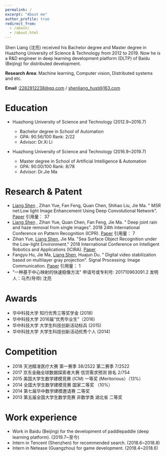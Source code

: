 ```yaml
---
permalink: /
excerpt: "About me"
author_profile: true
redirect_from: 
  - /about/
  - /about.html
---
```


Shen Liang (沈亮) received his Bachelor degree and Master degree in Huazhong University of Science & Technology from 2012 to 2019. Now he is a R&D engineer in deep learning development platform (DLTP) of Baidu (Beijing) for distributed development.

**Research Area**: Machine learning, Computer vision, Distributed systems and etc.

**Email** :2282912238@qq.com / shenliang_hust@163.com


Education
======

- Huazhong University of Science and Technology (2012.9~2016.7)
  * Bachelor degree in School of Automation
  * GPA: 90.56/100    Rank: 2/22
  * Advisor: Dr.Xi Li
  
- Huazhong University of Science and Technology (2016.9~2019.7)
  * Master degree in School of Artificial Intelligence & Automation
  * GPA: 90.00/100    Rank: 8/78
  * Advisor: Dr.Jie Ma

Research & Patent
======
- <u>Liang Shen</u> , Zihan Yue, Fan Feng, Quan Chen, Shihao Liu, Jie Ma. " MSR net:Low light Image Enhancement Using Deep Convolutional Network". [Paper](https://arxiv.org/pdf/1711.02488) 引用量： 37
- <u>Liang Shen</u> , Zihan Yue, Quan Chen, Fan Feng, Jie Ma. " Deep joint rain and haze removal from single images". 2018 24th International Conference on Pattern Recognition (ICPR). [Paper](https://ieeexplore.ieee.org/abstract/document/8545729) 引用量： 7
- Zihan Yue, <u>Liang Shen</u>, Jie Ma. "Sea Surface Object Recognition under the Low-light Environment." 2018 International
Conference on Intelligent Robotics and Applications (ICIRA). [Paper](https://link.springer.com/chapter/10.1007/978-3-319-97589-4_29) 
- Fangyu Hu, Jie Ma, <u>Liang Shen</u>, Huajun Du. " Digital video stabilization based on multilayer gray projection". Signal Processing: Image Communication. [Paper](https://www.sciencedirect.com/science/article/abs/pii/S0923596518301012) 引用量： 1
- "一种基于中心映射的快速稳像方法" 申请号或专利号: 201710963091.2 发明人：马杰(导师) 沈亮

Awards
======
- 华中科技大学 知行优秀三等奖学金 (2018)
- 华中科技大学 2016届“优秀毕业生”（2016）
- 华中科技大学 大学生科技创新活动标兵 (2015)
- 华中科技大学 大学生科技创新活动优秀个人 (2014)

Competition
======
- 2018 天池精准医疗大赛 第一赛季 38/2522 第二赛季 7/2522 
- 2017 京东金融全球数据探索者大赛 信贷需求预测 排名 2/754
- 2015 美国大学生数学建模竞赛 (ICM) 一等奖 (Meritorious）（13%）
- 2014 全国大学生数学建模竞赛 国家二等奖 （10%）
- 2014 第七届华中数学建模邀请赛 二等奖
- 2013 第五届全国大学生数学竞赛 非数学类 湖北省 二等奖

Work experience
======
- Work in Baidu (Beijing) for the development of paddlepaddle (deep learning platform). (2019.7~至今)
- Intern in Tencent (Shenzhen) for recommended search. (2018.6~2018.8)
- Intern in Netease (Guangzhou) for game development. (2018.4~2018.6)
